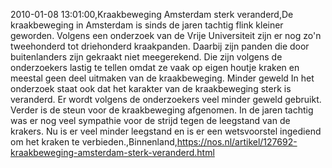 2010-01-08 13:01:00,Kraakbeweging Amsterdam sterk veranderd,De kraakbeweging in Amsterdam is sinds de jaren tachtig flink kleiner geworden. Volgens een onderzoek van de Vrije Universiteit zijn er nog zo'n tweehonderd tot driehonderd kraakpanden. Daarbij zijn panden die door buitenlanders zijn gekraakt niet meegerekend. Die zijn volgens de onderzoekers lastig te tellen omdat ze vaak op eigen houtje kraken en meestal geen deel uitmaken van de kraakbeweging. Minder geweld In het onderzoek staat ook dat het karakter van de kraakbeweging sterk is veranderd. Er wordt volgens de onderzoekers veel minder geweld gebruikt. Verder is de steun voor de kraakbeweging afgenomen. In de jaren tachtig was er nog veel sympathie voor de strijd tegen de leegstand van de krakers. Nu is er veel minder leegstand en is er een wetsvoorstel ingediend om het kraken te verbieden.,Binnenland,https://nos.nl/artikel/127692-kraakbeweging-amsterdam-sterk-veranderd.html